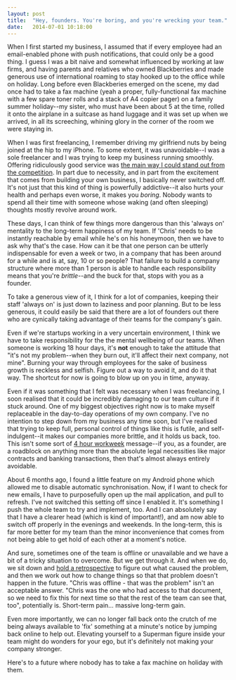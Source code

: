 ```yaml
---
layout: post
title:  "Hey, founders. You're boring, and you're wrecking your team."
date:   2014-07-01 10:18:00
---
```


When I first started my business, I assumed that if every employee had an email-enabled phone with push notifications, that could only be a good thing. I guess I was a bit naive and somewhat influenced by working at law firms, and having parents and relatives who owned Blackberries and made generous use of international roaming to stay hooked up to the office while on holiday. Long before even Blackberies emerged on the scene, my dad once had to take a fax machine (yeah a proper, fully-functional fax machine with a few spare toner rolls and a stack of A4 copier pager) on a family summer holiday--my sister, who must have been about 5 at the time, rolled it onto the airplane in a suitcase as hand luggage and it was set up when we arrived, in all its screeching, whining glory in the corner of the room we were staying in.

When I was first freelancing, I remember driving my girlfriend nuts by being joined at the hip to my iPhone. To some extent, it was unavoidable--I was a sole freelancer and I was trying to keep my business running smoothly. Offering ridiculously good service was [the main way I could stand out from the competition](http://jonlay.com/2014/05/freelancer-to-agency/). In part due to necessity, and in part from the excitement that comes from building your own business, I basically never switched off. It's not just that this kind of thing is powerfully addictive--it also hurts your health and perhaps even worse, it makes you _boring_. Nobody wants to spend all their time with someone whose waking (and often sleeping) thoughts mostly revolve around work.

These days, I can think of few things more dangerous than this 'always on' mentality to the long-term happiness of my team. If 'Chris' needs to be instantly reachable by email while he's on his honeymoon, then we have to ask why that's the case. How can it be that one person can be utterly indispensable for even a week or two, in a company that has been around for a while and is at, say, 10 or so people? That failure to build a company structure where more than 1 person is able to handle each responsibility means that you're _brittle_--and the buck for that, stops with you as a founder.

To take a generous view of it, I think for a lot of companies, keeping their staff 'always on' is just down to laziness and poor planning. But to be less generous, it could easily be said that there are a lot of founders out there who are cynically taking advantage of their teams for the company's gain.

Even if we're startups working in a very uncertain environment, I think we have to take responsibility for the the mental wellbeing of our teams. When someone is working 18 hour days, it's **not** enough to take the attitude that "it's not my problem--when they burn out, it'll affect their next company, not mine". Burning your way through employees for the sake of business growth is reckless and selfish. Figure out a way to avoid it, and do it that way. The shortcut for now is going to blow up on you in time, anyway.

Even if it was something that I felt was necessary when I was freelancing, I soon realised that it could be incredibly damaging to our team culture if it stuck around. One of my biggest objectives right now is to make myself replaceable in the day-to-day operations of my own company. I've no intention to step down from my business any time soon, but I've realised that trying to keep full, personal control of things like this is futile, and self-indulgent--it makes our companies more brittle, and it holds us back, too. This isn't some sort of [4 hour workweek](http://fourhourworkweek.com/) message--if you, as a founder, are a roadblock on anything more than the absolute legal necessities like major contracts and banking transactions, then that's almost always entirely avoidable.

About 6 months ago, I found a little feature on my Android phone which allowed me to disable automatic synchronisation. Now, if I  want to check for new emails, I have to purposefully open up the  mail application, and pull to refresh. I've not switched this setting off since I enabled it. It's something I push the whole team to try and implement, too. And I can absolutely say that I have a clearer head (which is kind of important!), and am now able to switch off properly in the evenings and weekends. In the long-term, this is far more better for my team than the minor inconvenience that comes from not being able to get hold of each other at a moment's notice.

And sure, sometimes one of the team is offline or unavailable and we have a bit of a tricky situation to overcome. But we get through it. And when we do, we sit down and [hold a retrospective](http://jonlay.com/2014/06/mini-retrospectives/) to figure out what caused the problem, and then we work out how to change things so that that problem doesn't happen in the future. "Chris was offline - that was the problem" isn't an acceptable answer. "Chris was the one who had access to that document, so we need to fix this for next time so that the rest of the team can see that, too", potentially is.  Short-term pain… massive long-term gain.

Even more importantly, we can no longer fall back onto the crutch of me being always available to 'fix' something at a minute's notice by jumping back online to help out. Elevating yourself to a Superman figure inside your team might do wonders for your ego, but it's definitely not making your company stronger.

Here's to a future where nobody has to take a fax machine on holiday with them.
